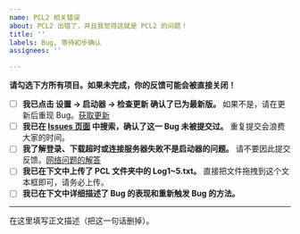```yaml
---
name: PCL2 相关错误
about: PCL2 出错了，并且我觉得这就是 PCL2 的问题！
title: ''
labels: Bug, 等待初步确认
assignees: ''

---
```


**请勾选下方所有项目。如果未完成，你的反馈可能会被直接关闭！**
- [ ] **我已点击 设置 → 启动器 → 检查更新 确认了已为最新版。** 如果不是，请在更新后重现 Bug。[获取更新](https://shimo.im/docs/qKPttVvXKqPD8YDC#anchor-oTgb)
- [ ] **我已在 [Issues 页面](https://github.com/Hex-Dragon/PCL2/issues/) 中搜索，确认了这一 Bug 未被提交过。** 重复提交会浪费大家的时间。
- [ ] **我了解登录、下载超时或连接服务器失败不是启动器的问题。** 请不要因此提交反馈。[网络问题的解答](https://shimo.im/docs/qKPttVvXKqPD8YDC#anchor-0hDr)
- [ ] **我已在下文中上传了 PCL 文件夹中的 Log1~5.txt。** 直接把文件拖拽到这个文本框即可，请务必上传。
- [ ] **我已在下文中详细描述了 Bug 的表现和重新触发 Bug 的方法。**

---

在这里填写正文描述（把这一句话删掉）。
